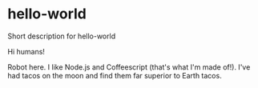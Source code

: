 # hello-world
Short description for hello-world

Hi humans! 

Robot here. I like Node.js and Coffeescript (that's what I'm made of!).
I've had tacos on the moon and find them far superior to Earth tacos.
